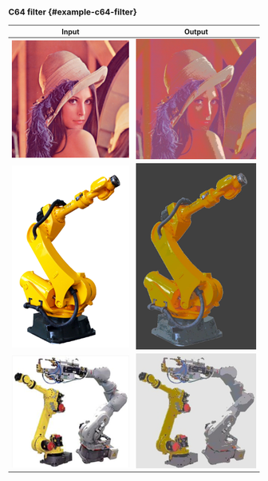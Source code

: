 ### C64 filter {#example-c64-filter}

| Input | Output |
|:-----:|:------:|
| <img src="input/input-lenna.png" width="384"> | <img src="documentation/graphics/readme-output-lenna.jpg" width="384"> |
| <img src="input/input-robot-a.png" width="384"> | <img src="documentation/graphics/readme-output-robot-a.jpg" width="384"> |
| <img src="input/input-robot-b.png" width="384"> | <img src="documentation/graphics/readme-output-robot-b.jpg" width="384"> |

